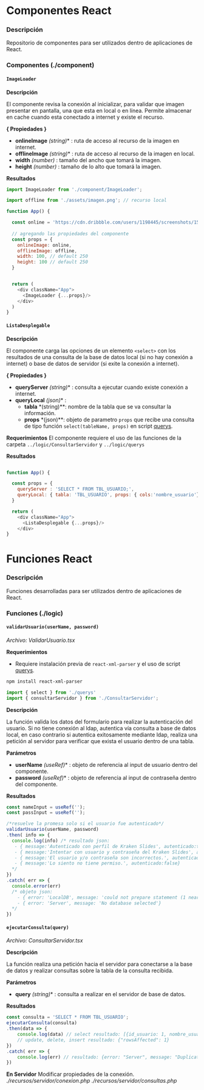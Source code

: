 # Componentes React

### Descripción
Repositorio de componentes para ser utilizados dentro de aplicaciones de React.

### Componentes (./component)

#### `ImageLoader`
**Descripción**

El componente revisa la conexión al inicializar, para validar que imagen presentar en pantalla, una que esta en local o en línea. Permite almacenar en cache cuando esta conectado a internet y existe el recurso.

**{ Propiedades }**

- **onlineImage** *(string)** : ruta de acceso al recurso de la imagen en internet.
- **offlineImage** *(string)** : ruta de acceso al recurso de la imagen en local.
- **width** *(number)* : tamaño del ancho que tomará la imagen.
- **height** *(number)* : tamaño de lo alto que tomará la imagen.

**Resultados**
```js
import ImageLoader from './component/ImageLoader';

import offline from './assets/imagen.png'; // recurso local 

function App() {

  const online = 'https://cdn.dribbble.com/users/1198445/screenshots/15064463/105628281-b86efa80-5e44-11eb-821c-87d5fddb9f8a_4x.png'; // recurso en línea
  
  // agregando las propiedades del componente
  const props = {
    onlineImage: online,
    offlineImage: offline,
    width: 100, // default 250
    height: 100 // default 250
  }


  return (
    <div className="App">
      <ImageLoader {...props}/>
    </div>
  )
}
```

#### `ListaDesplegable`
**Descripción**

El componente carga las opciones de un elemento `<select>` con los resultados de una consulta de la base de datos local (si no hay conexión a internet) o base de datos de servidor (si exite la conexión a internet).

**{ Propiedades }**

- **queryServer** *(string)** : consulta a ejecutar cuando existe conexión a internet.
- **queryLocal** *(json)** : 
  - **tabla** *(string)**: nombre de la tabla que se va consultar la información.
  - **props** *(json)**: objeto de parametro `props` que recibe una consulta de tipo función `select(tableName, props)` en script [querys](https://github.com/angeljsus/querys.git).

**Requerimientos**
El componente requiere el uso de las funciones de la carpeta `../logic/ConsultarServidor` y `../logic/querys`

**Resultados**

```js

function App() {

  const props = {
    queryServer : 'SELECT * FROM TBL_USUARIO;',
    queryLocal: { tabla: 'TBL_USUARIO', props: { cols:'nombre_usuario'} }
  }

  return (
    <div className="App">
      <ListaDesplegable {...props}/>
    </div>
}
```

# Funciones React

### Descripción

Funciones desarrolladas para ser utilizados dentro de aplicaciones de React.

### Funciones (./logic)

#### `validarUsuario(userName, password)`

*Archivo: ValidarUsuario.tsx*

**Requerimientos**
- Requiere instalación previa de `react-xml-parser` y el uso de script
[querys](https://github.com/angeljsus/querys.git).

```bash
npm install react-xml-parser
```
```js
import { select } from './querys'
import { consultarServidor } from './ConsultarServidor';
```
**Descripción**

La función valida los datos del formulario para realizar la autenticación del usuario. Si no tiene conexión al ldap, autentica vía consulta a base de datos local, en caso contrario si autentica exitosamente mediante ldap, realiza una petición al servidor para verificar que exista el usuario dentro de una tabla.

**Parámetros**

- **userName** *(useRef)** : objeto de referencia al input de usuario dentro del componente. 
- **password** *(useRef)** : objeto de referencia al input de contraseña dentro del componente. 

**Resultados**
```js
const nameInput = useRef('');
const passInput = useRef('');

/*resuelve la promesa solo si el usuario fue autenticado*/
validarUsuario(userName, password)
.then( info => {
  console.log(info) /* resultado json: 
   - { message:'Autenticado con perfil de Kraken Slides', autenticado:true}
   - { message:'Intentar con usuario y contraseña del Kraken Slides', autenticado:false}
   - { message:'El usuario y/o contraseña son incorrectos.', autenticado:false}
   - { message:'Lo siento no tiene permiso.', autenticado:false}
  */
})
.catch( err => {
  console.error(err) 
  /* objeto json:
    - { error: 'LocalDB', message: 'could not prepare statement (1 near "*": syntax error)'}
    - { error: 'Server', message: 'No database selected'}
  */
})

```

#### `ejecutarConsulta(query)`

*Archivo: ConsultarServidor.tsx*

**Descripción**

La función realiza una petición hacia el servidor para conectarse a la base de datos y realizar consultas sobre la tabla de la consulta recibida.

**Parámetros**

- **query** *(string)** : consulta a realizar en el servidor de base de datos. 

**Resultados**
```js
const consulta = 'SELECT * FROM TBL_USUARIO';
ejecutarConsulta(consulta)
.then(data => {
    console.log(data) // select resultado: [{id_usuario: 1, nombre_usuario:"Frank"},{id_usuario: 2, nombre_usuario:"Gina"}]
    // update, delete, insert resultado: {"rowsAffected": 1} 
})
.catch( err => {
    console.log(err) // resultado: {error: "Server", message: "Duplicate entry '1' for key 'PRIMARY'""}
})
```
**En Servidor**
Modificar propiedades de la conexión.
*./recursos/servidor/conexion.php*
*./recursos/servidor/consultas.php*